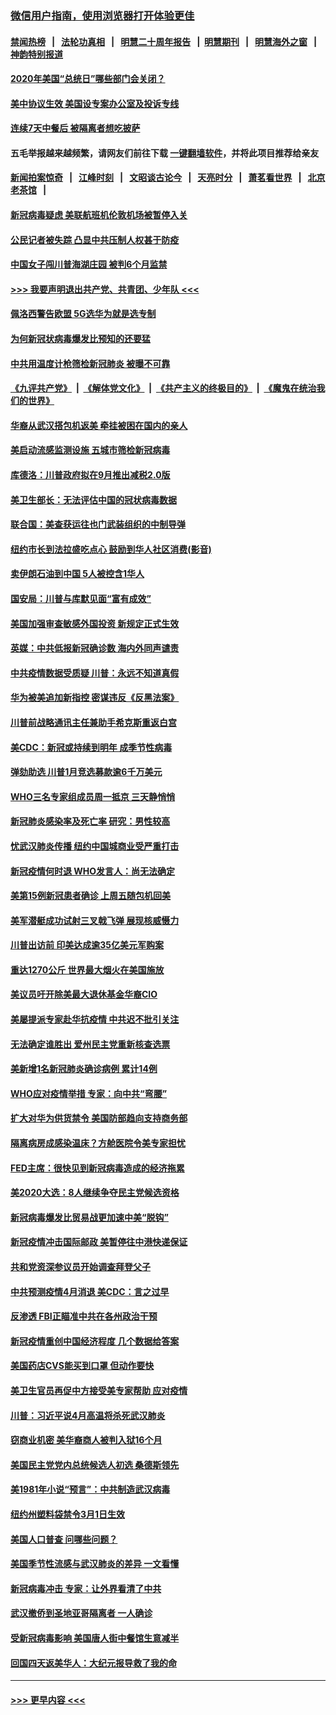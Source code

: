 ### [微信用户指南，使用浏览器打开体验更佳](https://github.com/gfw-breaker/banned-news1/blob/master/indexes/wechat-guide.md?t=0)
#### [禁闻热榜](热点新闻.md?t=0)  &nbsp;&nbsp;|&nbsp;&nbsp; [法轮功真相](https://github.com/gfw-breaker/truth/blob/master/README.md?t=0) &nbsp;&nbsp;|&nbsp;&nbsp; [明慧二十周年报告](https://github.com/gfw-breaker/mh-reports/blob/master/README.md?t=0) &nbsp;&nbsp;|&nbsp;&nbsp;[明慧期刊](https://github.com/gfw-breaker/mh-qikan) &nbsp;&nbsp;|&nbsp;&nbsp; [明慧海外之窗](https://github.com/gfw-breaker/mh-news/blob/master/README.md?t=0) &nbsp;&nbsp;|&nbsp;&nbsp; [神韵特别报道](https://github.com/gfw-breaker/mh-news/blob/master/shenyun.md?t=0)
#### [2020年美国“总统日”哪些部门会关闭？](../pages/nsc412/n11870148.md?t=02151212) 
#### [美中协议生效 美国设专案办公室及投诉专线](../pages/nsc412/n11870266.md?t=02151212) 
#### [连续7天中餐后 被隔离者想吃披萨](../pages/nsc412/n11870243.md?t=02151212) 
#### 五毛举报越来越频繁，请网友们前往下载 [一键翻墙软件](https://github.com/gfw-breaker/ssr-accounts)，并将此项目推荐给亲友
#### [新闻拍案惊奇](https://github.com/gfw-breaker/banned-news1/blob/master/pages/link4.md) &nbsp;&nbsp;|&nbsp;&nbsp; [江峰时刻](https://github.com/gfw-breaker/banned-news1/blob/master/pages/link4.md) &nbsp;&nbsp;|&nbsp;&nbsp; [文昭谈古论今](https://github.com/gfw-breaker/banned-news1/blob/master/pages/link4.md) &nbsp;&nbsp;|&nbsp;&nbsp; [天亮时分](https://github.com/gfw-breaker/banned-news1/blob/master/pages/link4.md) &nbsp;&nbsp;|&nbsp;&nbsp; [萧茗看世界](https://github.com/gfw-breaker/banned-news1/blob/master/pages/link4.md) &nbsp;&nbsp;|&nbsp;&nbsp; [北京老茶馆](https://github.com/gfw-breaker/banned-news1/blob/master/pages/link4.md) &nbsp;&nbsp;|&nbsp;&nbsp; 
#### [新冠病毒疑虑 美联航班机伦敦机场被暂停入关](../pages/nsc412/n11870015.md?t=02151212) 
#### [公民记者被失踪 凸显中共压制人权甚于防疫](../pages/nsc412/n11870042.md?t=02151212) 
#### [中国女子闯川普海湖庄园 被判6个月监禁](../pages/nsc412/n11869919.md?t=02151212) 
#### [>>> 我要声明退出共产党、共青团、少年队 <<<](https://github.com/begood0513/goodnews/blob/master/quit/letter.md) 
#### [佩洛西警告欧盟 5G选华为就是选专制](../pages/nsc412/n11869898.md?t=02151212) 
#### [为何新冠状病毒爆发比预知的还要猛](../pages/nsc412/n11869828.md?t=02151212) 
#### [中共用温度计枪筛检新冠肺炎 被曝不可靠](../pages/nsc412/n11869707.md?t=02151212) 
#### [《九评共产党》](https://github.com/begood0513/9ping.md/blob/master/README.md) &nbsp;|&nbsp; [《解体党文化》](../../../../jtdwh.md/blob/master/README.md)  &nbsp;|&nbsp; [《共产主义的终极目的》](../../../../gczydzjmd.md/blob/master/README.md) &nbsp;|&nbsp; [《魔鬼在统治我们的世界》](../../../../mgztzwmdsj.md/blob/master/README.md) 
#### [华裔从武汉搭包机返美 牵挂被困在国内的亲人](../pages/nsc412/n11869711.md?t=02151212) 
#### [美启动流感监测设施 五城市筛检新冠病毒](../pages/nsc412/n11869689.md?t=02151212) 
#### [库德洛：川普政府拟在9月推出减税2.0版](../pages/nsc412/n11869627.md?t=02151212) 
#### [美卫生部长：无法评估中国的冠状病毒数据](../pages/nsc412/n11869301.md?t=02151212) 
#### [联合国：美查获运往也门武装组织的中制导弹](../pages/nsc412/n11868677.md?t=02151212) 
#### [纽约市长到法拉盛吃点心  鼓励到华人社区消费(影音)](../pages/nsc412/n11868197.md?t=02151212) 
#### [卖伊朗石油到中国  5人被控含1华人](../pages/nsc412/n11867988.md?t=02151212) 
#### [国安局：川普与库默见面“富有成效”](../pages/nsc412/n11867976.md?t=02151212) 
#### [美国加强审查敏感外国投资 新规定正式生效](../pages/nsc412/n11868041.md?t=02151212) 
#### [英媒：中共低报新冠确诊数 海内外同声谴责](../pages/nsc412/n11867421.md?t=02151212) 
#### [中共疫情数据受质疑 川普：永远不知道真假](../pages/nsc412/n11867195.md?t=02151212) 
#### [华为被美追加新指控 密谋违反《反黑法案》](../pages/nsc412/n11867191.md?t=02151212) 
#### [川普前战略通讯主任兼助手希克斯重返白宫](../pages/nsc412/n11867104.md?t=02151212) 
#### [美CDC：新冠或持续到明年 成季节性病毒](../pages/nsc412/n11867279.md?t=02151212) 
#### [弹劾助选 川普1月竞选募款逾6千万美元](../pages/nsc412/n11866950.md?t=02151212) 
#### [WHO三名专家组成员周一抵京 三天静悄悄](../pages/nsc412/n11866947.md?t=02151212) 
#### [新冠肺炎感染率及死亡率 研究：男性较高](../pages/nsc412/n11866956.md?t=02151212) 
#### [忧武汉肺炎传播 纽约中国城商业受严重打击](../pages/nsc412/n11866902.md?t=02151212) 
#### [新冠疫情何时退 WHO发言人：尚无法确定](../pages/nsc412/n11866864.md?t=02151212) 
#### [美第15例新冠患者确诊 上周五随包机回美](../pages/nsc412/n11866852.md?t=02151212) 
#### [美军潜艇成功试射三叉戟飞弹 展现核威慑力](../pages/nsc412/n11866046.md?t=02151212) 
#### [川普出访前 印美达成逾35亿美元军购案](../pages/nsc412/n11865444.md?t=02151212) 
#### [重达1270公斤 世界最大烟火在美国施放](../pages/nsc412/n11865198.md?t=02151212) 
#### [美议员吁开除美最大退休基金华裔CIO](../pages/nsc412/n11865230.md?t=02151212) 
#### [美屡提派专家赴华抗疫情 中共迟不批引关注](../pages/nsc412/n11864719.md?t=02151212) 
#### [无法确定谁胜出 爱州民主党重新核查选票](../pages/nsc412/n11864830.md?t=02151212) 
#### [美新增1名新冠肺炎确诊病例 累计14例](../pages/nsc412/n11864893.md?t=02151212) 
#### [WHO应对疫情举措 专家：向中共“弯腰”](../pages/nsc412/n11864727.md?t=02151212) 
#### [扩大对华为供货禁令 美国防部趋向支持商务部](../pages/nsc412/n11864773.md?t=02151212) 
#### [隔离病房成感染温床？方舱医院令美专家担忧](../pages/nsc412/n11864575.md?t=02151212) 
#### [FED主席：很快见到新冠病毒造成的经济拖累](../pages/nsc412/n11864507.md?t=02151212) 
#### [美2020大选：8人继续争夺民主党候选资格](../pages/nsc412/n11864327.md?t=02151212) 
#### [新冠病毒爆发比贸易战更加速中美“脱钩”](../pages/nsc412/n11864470.md?t=02151212) 
#### [新冠疫情冲击国际邮政 美暂停往中港快递保证](../pages/nsc412/n11864207.md?t=02151212) 
#### [共和党资深参议员开始调查拜登父子](../pages/nsc412/n11863984.md?t=02151212) 
#### [中共预测疫情4月消退 美CDC：言之过早](../pages/nsc412/n11864310.md?t=02151212) 
#### [反渗透 FBI正瞄准中共在各州政治干预](../pages/nsc412/n11864300.md?t=02151212) 
#### [新冠疫情重创中国经济程度 几个数据给答案](../pages/nsc412/n11864203.md?t=02151212) 
#### [美国药店CVS能买到口罩 但动作要快](../pages/nsc412/n11862438.md?t=02151212) 
#### [美卫生官员再促中方接受美专家帮助 应对疫情](../pages/nsc412/n11864043.md?t=02151212) 
#### [川普：习近平说4月高温将杀死武汉肺炎](../pages/nsc412/n11860814.md?t=02151212) 
#### [窃商业机密 美华裔商人被判入狱16个月](../pages/nsc412/n11863911.md?t=02151212) 
#### [美国民主党党内总统候选人初选 桑德斯领先](../pages/nsc412/n11863475.md?t=02151212) 
#### [美1981年小说“预言”：中共制造武汉病毒](../pages/nsc412/n11863306.md?t=02151212) 
#### [纽约州塑料袋禁令3月1日生效](../pages/nsc412/n11862832.md?t=02151212) 
#### [美国人口普查  问哪些问题？](../pages/nsc412/n11862808.md?t=02151212) 
#### [美国季节性流感与武汉肺炎的差异 一文看懂](../pages/nsc412/n11862428.md?t=02151212) 
#### [新冠病毒冲击 专家：让外界看清了中共](../pages/nsc412/n11862280.md?t=02151212) 
#### [武汉撤侨到圣地亚哥隔离者 一人确诊](../pages/nsc412/n11862460.md?t=02151212) 
#### [受新冠病毒影响 美国唐人街中餐馆生意减半](../pages/nsc412/n11861940.md?t=02151212) 
#### [回国四天返美华人：大纪元报导救了我的命](../pages/nsc412/n11862181.md?t=02151212) 

----
#### [ >>> 更早内容 <<< ](../indexes/nsc412-earlier.md)
